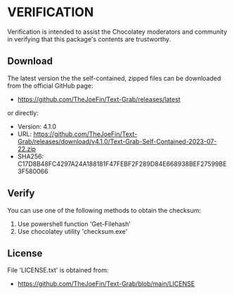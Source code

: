 # VERIFICATION
Verification is intended to assist the Chocolatey moderators and community in verifying that this package's contents are trustworthy.

## Download
The latest version the the self-contained, zipped files can be downloaded from 
the official GitHub page:
- https://github.com/TheJoeFin/Text-Grab/releases/latest

or directly:
- Version: 4.1.0
- URL: https://github.com/TheJoeFin/Text-Grab/releases/download/v4.1.0/Text-Grab-Self-Contained-2023-07-22.zip
- SHA256: C17D8B48FC4297A24A188181F47FEBF2F289D84E668938BEF27599BE3F580066

## Verify
You can use one of the following methods to obtain the checksum:
1. Use powershell function 'Get-Filehash'
2. Use chocolatey utility 'checksum.exe'


## License
File 'LICENSE.txt' is obtained from:
- https://github.com/TheJoeFin/Text-Grab/blob/main/LICENSE
